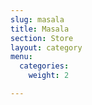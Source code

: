 ```yaml
---
slug: masala
title: Masala
section: Store
layout: category
menu:
  categories:
    weight: 2

---
```

